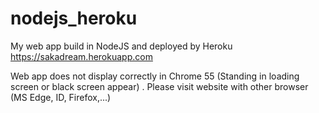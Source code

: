 # nodejs_heroku
My web app build in NodeJS and deployed by Heroku https://sakadream.herokuapp.com

Web app does not display correctly in Chrome 55 (Standing in loading screen or black screen appear) . Please visit website with other browser (MS Edge, ID, Firefox,...)
